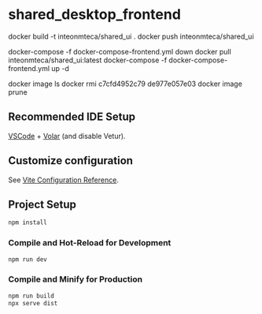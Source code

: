# shared_desktop_frontend

docker build -t inteonmteca/shared_ui .
docker push inteonmteca/shared_ui

docker-compose -f docker-compose-frontend.yml down
docker pull inteonmteca/shared_ui:latest
docker-compose -f docker-compose-frontend.yml up -d

docker image ls
docker rmi c7cfd4952c79 de977e057e03
docker image prune

## Recommended IDE Setup

[VSCode](https://code.visualstudio.com/) + [Volar](https://marketplace.visualstudio.com/items?itemName=Vue.volar) (and disable Vetur).

## Customize configuration

See [Vite Configuration Reference](https://vite.dev/config/).

## Project Setup

```sh
npm install
```

### Compile and Hot-Reload for Development

```sh
npm run dev
```

### Compile and Minify for Production

```sh
npm run build
npx serve dist
```

